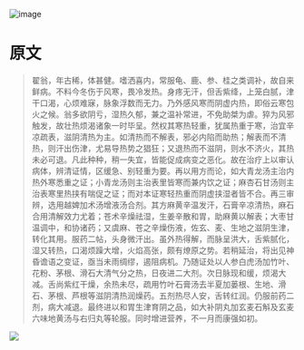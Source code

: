 ![image](https://mmbiz.qpic.cn/mmbiz_jpg/KnkQiaUcAGWt9ib8QwaYtnEicAtq03ibUibaFc44hxeUwS03o6ZPN6JLhPaRgQNhwliaYicGyN6cCKKWS2OKClbeFrmicg/0?wx_fmt=jpeg)

# 原文
> 翟翁，年古稀，体甚健。嗜洒喜内，常服龟、鹿、参、桂之类调补，故自来鲜病。不料今冬伤于风寒，畏冷发热。身疼无汗，但舌紫绛，上笼白腻，津干口渴，心烦难寐，脉象浮数而无力。乃外感风寒而阴虚内热，即俗云寒包火之候。翁多欲阴亏，湿热久郁，兼之温补常进，不免助桀为虐。猝为风邪触发，故壮热烦渴诸象一时毕呈。然权其寒热轻重，犹属热重于寒，治宜辛凉疏表，滋阴清热为主。如清热而不解表，邪必内陷而助热；解表而不清热，则汗出伤津，尤易导热势之猖狂；又退热而不滋阴，则水不济火，其热未必可退。凡此种种，稍一失宜，皆能促成病变之恶化。故在治疗上以审认病体，辨清证情，区缓急、别轻重为要。再以用方而论，如大青龙汤主治内热外寒悉重之证；小青龙汤则主治表里皆寒而兼内饮之证；麻杏石甘汤则主治表寒里热挟有喘促之证；而对本证寒轻热重而阴虚挟湿者皆不合。再三审辨，选用越婢加术汤增液汤合剂。其方麻黄辛温发汗，石膏辛凉清热，麻石合用清解效力尤着；苍术辛燥祛湿，生姜辛散和胃，助麻黄以解表；大枣甘温调中，和协诸药；又虞麻、苍之辛燥伤液，佐玄、麦、生地之滋阴生津，转化其用。服药二帖，头身微汗出。虽外热得解，而脉呈洪大，舌紫腻化，湿又转热，口渴烦躁大增，火焰高张，颇有燎原之势。若稍延治，将出见神昏谵语之变证，亟当未雨绸缪，遏阻病机。乃随证处以人参白虎汤加竹叶、花粉、茅根、滑石大清气分之热，日夜进二大剂。次日脉现和缓，烦渴大减。舌尚紫红干燥，余热未尽，疏用竹叶石膏汤去半夏加蒌根、生地、滑石、茅根、芦根等滋阴清热润燥药。五剂热尽人安，舌转红润。仍服前药二剂，病大减退。最终进以和胃生津育阴之品，如大补阴丸加玄麦石斛及玄麦六味地黄汤与右归丸等轮服。同时增进营养，不一月而康强如初。


![](https://upload-images.jianshu.io/upload_images/9738519-0aabc1e8a65f3ac5.png?imageMogr2/auto-orient/strip%7CimageView2/2/w/1240)